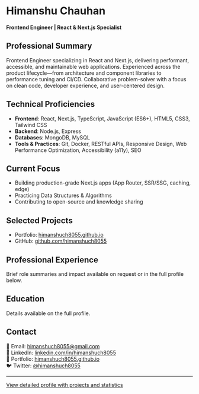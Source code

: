 # Himanshu Chauhan  
**Frontend Engineer | React & Next.js Specialist**

## Professional Summary  
Frontend Engineer specializing in React and Next.js, delivering performant, accessible, and maintainable web applications. Experienced across the product lifecycle—from architecture and component libraries to performance tuning and CI/CD. Collaborative problem-solver with a focus on clean code, developer experience, and user-centered design.

## Technical Proficiencies  
- **Frontend**: React, Next.js, TypeScript, JavaScript (ES6+), HTML5, CSS3, Tailwind CSS  
- **Backend**: Node.js, Express  
- **Databases**: MongoDB, MySQL  
- **Tools & Practices**: Git, Docker, RESTful APIs, Responsive Design, Web Performance Optimization, Accessibility (a11y), SEO  

## Current Focus  
- Building production-grade Next.js apps (App Router, SSR/SSG, caching, edge)  
- Practicing Data Structures & Algorithms  
- Contributing to open-source and knowledge sharing  

## Selected Projects  
- Portfolio: [himanshuch8055.github.io](https://himanshuch8055.github.io)  
- GitHub: [github.com/himanshuch8055](https://github.com/himanshuch8055)

## Professional Experience  
Brief role summaries and impact available on request or in the full profile below.

## Education  
Details available on the full profile.

## Contact  
📧 Email: himanshuch8055@gmail.com  
🔗 LinkedIn: [linkedin.com/in/himanshuch8055](https://www.linkedin.com/in/himanshuch8055)  
💼 Portfolio: [himanshuch8055.github.io](https://himanshuch8055.github.io)  
🐦 Twitter: [@himanshuch8055](https://twitter.com/himanshuch8055)  

---

[View detailed profile with projects and statistics](README-full.md)
